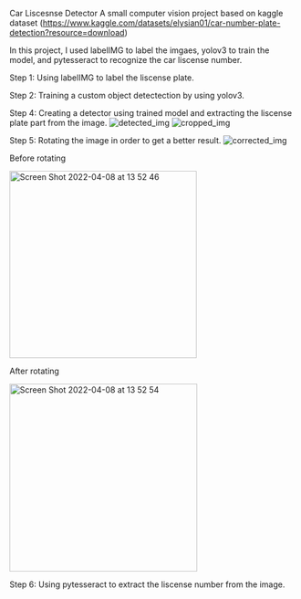 Car Liscesnse Detector
A small computer vision project based on kaggle dataset (https://www.kaggle.com/datasets/elysian01/car-number-plate-detection?resource=download)

In this project, I used labelIMG to label the imgaes, yolov3 to train the model, and pytesseract to recognize the car liscense number.

Step 1: Using labelIMG to label the liscense plate.




Step 2: Training a custom object detectection by using yolov3.




Step 4: Creating a detector using trained model and extracting the liscense plate part from the image.
![detected_img](https://user-images.githubusercontent.com/50269219/162429525-b2a08636-2b74-4e49-9546-088ac59513d9.jpg)
![cropped_img](https://user-images.githubusercontent.com/50269219/162429540-0e7113ac-8223-40b8-84e8-4c35ddaf2a1f.jpg)




Step 5: Rotating the image in order to get a better result.
![corrected_img](https://user-images.githubusercontent.com/50269219/162429763-8403d1c6-6b7e-47f5-b7fe-b6eb093f9f13.jpg)

Before rotating



<img width="328" alt="Screen Shot 2022-04-08 at 13 52 46" src="https://user-images.githubusercontent.com/50269219/162430582-10d9a20c-7776-4490-83fb-32db688b80b3.png">


After rotating




<img width="329" alt="Screen Shot 2022-04-08 at 13 52 54" src="https://user-images.githubusercontent.com/50269219/162430596-724be6f0-ebc8-40b9-9e9c-fb3e81026be1.png">


Step 6: Using pytesseract to extract the liscense number from the image.


